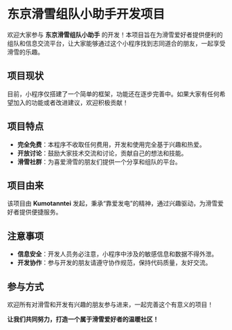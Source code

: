 # 东京滑雪组队小助手开发项目

欢迎大家参与 **东京滑雪组队小助手** 的开发！本项目旨在为滑雪爱好者提供便利的组队和信息交流平台，让大家能够通过这个小程序找到志同道合的朋友，一起享受滑雪的乐趣。

## 项目现状
目前，小程序仅搭建了一个简单的框架，功能还在逐步完善中。如果大家有任何希望加入的功能或者改进建议，欢迎积极贡献！

## 项目特点
- **完全免费**：本程序不收取任何费用，开发和使用完全基于兴趣和热爱。
- **开放讨论**：鼓励大家技术交流和讨论，贡献自己的想法和技能。
- **滑雪社群**：为喜爱滑雪的朋友们提供一个分享和组队的平台。

## 项目由来
该项目由 **Kumotanntei** 发起，秉承“靠爱发电”的精神，通过兴趣驱动，为滑雪爱好者提供便捷服务。

## 注意事项
- **信息安全**：开发人员务必注意，小程序中涉及的敏感信息和数据不得外泄。
- **开发协作**：参与开发的朋友请遵守协作规范，保持代码质量，友好交流。

## 参与方式
欢迎所有对滑雪和开发有兴趣的朋友参与进来，一起完善这个有意义的项目！

**让我们共同努力，打造一个属于滑雪爱好者的温暖社区！**